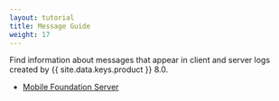 ```yaml
---
layout: tutorial
title: Message Guide
weight: 17
---
```

<!-- NLS_CHARSET=UTF-8 -->

Find information about messages that appear in client and server logs created by {{ site.data.keys.product }} 8.0.

* [Mobile Foundation Server](server)
